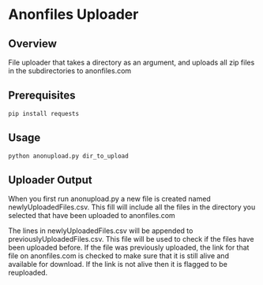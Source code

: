 # Anonfiles Uploader #
## Overview ##
File uploader that takes a directory as an argument, and uploads all zip files in the subdirectories to anonfiles.com

## Prerequisites ##
`pip install requests`

## Usage ##
`python anonupload.py dir_to_upload`

## Uploader Output ##
When you first run anonupload.py a new file is created named newlyUploadedFiles.csv. This fill will include all the files in the directory you selected that have been uploaded to anonfiles.com

The lines in newlyUploadedFiles.csv will be appended to previouslyUploadedFiles.csv. This file will be used to check if the files have been uploaded before. If the file was previously uploaded, the link for that file on anonfiles.com is checked to make sure that it is still alive and available for download. If the link is not alive then it is flagged to be reuploaded.